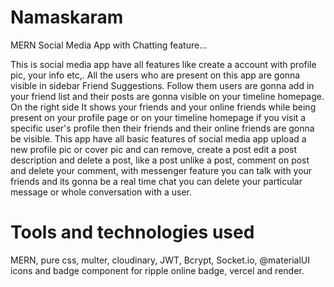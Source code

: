 # Namaskaram
MERN Social Media App with Chatting feature...

This is social media app have all features like create a account with profile pic, your info etc,. 
All the users who are present on this app are gonna visible in sidebar Friend Suggestions. 
Follow them users are gonna add in your friend list and their posts are gonna visible on your timeline homepage. 
On the right side It shows your friends and your online friends while being present on your profile page or on your timeline homepage 
if you visit a specific user's profile then their friends and their online friends are gonna be visible. 
This app have all basic features of social media app upload a new profile pic or cover pic and can remove, create a post edit a post description and delete a post, like a post unlike a post, comment on post and delete your comment, with messenger feature you can talk with your friends and its gonna be a real time chat you can delete your particular message or whole conversation with a user. 

# Tools and technologies used 
MERN, pure css, multer, cloudinary, JWT, Bcrypt, Socket.io, @materialUI icons and badge component for ripple online badge, vercel and render.
